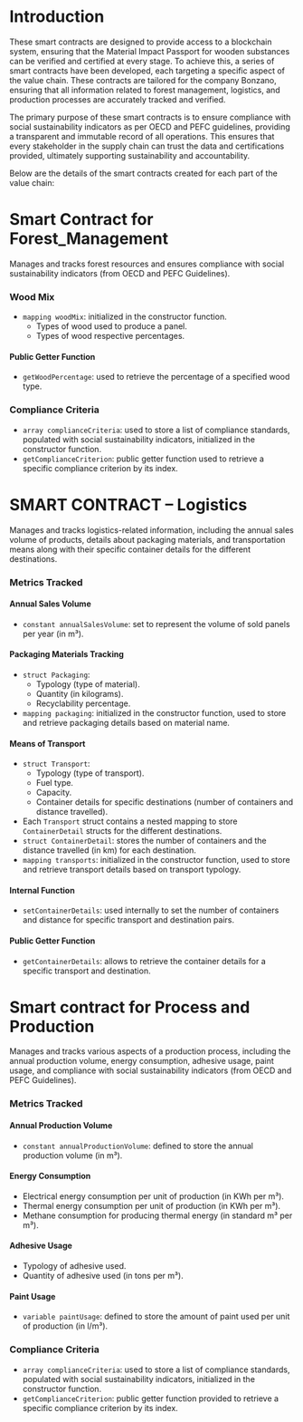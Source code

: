 # Introduction

These smart contracts are designed to provide access to a blockchain system, ensuring that the Material Impact Passport for wooden substances can be verified and certified at every stage. To achieve this, a series of smart contracts have been developed, each targeting a specific aspect of the value chain. These contracts are tailored for the company Bonzano, ensuring that all information related to forest management, logistics, and production processes are accurately tracked and verified.

The primary purpose of these smart contracts is to ensure compliance with social sustainability indicators as per OECD and PEFC guidelines, providing a transparent and immutable record of all operations. This ensures that every stakeholder in the supply chain can trust the data and certifications provided, ultimately supporting sustainability and accountability.

Below are the details of the smart contracts created for each part of the value chain:

# Smart Contract for Forest_Management

Manages and tracks forest resources and ensures compliance with social sustainability indicators (from OECD and PEFC Guidelines).

### Wood Mix
- `mapping woodMix`: initialized in the constructor function.
  - Types of wood used to produce a panel.
  - Types of wood respective percentages.

#### Public Getter Function
- `getWoodPercentage`: used to retrieve the percentage of a specified wood type.

### Compliance Criteria
- `array complianceCriteria`: used to store a list of compliance standards, populated with social sustainability indicators, initialized in the constructor function.
- `getComplianceCriterion`: public getter function used to retrieve a specific compliance criterion by its index.

# SMART CONTRACT – Logistics

Manages and tracks logistics-related information, including the annual sales volume of products, details about packaging materials, and transportation means along with their specific container details for the different destinations.

### Metrics Tracked

#### Annual Sales Volume
- `constant annualSalesVolume`: set to represent the volume of sold panels per year (in m³).

#### Packaging Materials Tracking
- `struct Packaging`:
  - Typology (type of material).
  - Quantity (in kilograms).
  - Recyclability percentage.
- `mapping packaging`: initialized in the constructor function, used to store and retrieve packaging details based on material name.

#### Means of Transport
- `struct Transport`:
  - Typology (type of transport).
  - Fuel type.
  - Capacity.
  - Container details for specific destinations (number of containers and distance travelled).
- Each `Transport` struct contains a nested mapping to store `ContainerDetail` structs for the different destinations.
- `struct ContainerDetail`: stores the number of containers and the distance travelled (in km) for each destination.
- `mapping transports`: initialized in the constructor function, used to store and retrieve transport details based on transport typology.

#### Internal Function
- `setContainerDetails`: used internally to set the number of containers and distance for specific transport and destination pairs.

#### Public Getter Function
- `getContainerDetails`: allows to retrieve the container details for a specific transport and destination.

# Smart contract for Process and Production

Manages and tracks various aspects of a production process, including the annual production volume, energy consumption, adhesive usage, paint usage, and compliance with social sustainability indicators (from OECD and PEFC Guidelines).

### Metrics Tracked

#### Annual Production Volume
- `constant annualProductionVolume`: defined to store the annual production volume (in m³).

#### Energy Consumption
- Electrical energy consumption per unit of production (in KWh per m³).
- Thermal energy consumption per unit of production (in KWh per m³).
- Methane consumption for producing thermal energy (in standard m³ per m³).

#### Adhesive Usage
- Typology of adhesive used.
- Quantity of adhesive used (in tons per m³).

#### Paint Usage
- `variable paintUsage`: defined to store the amount of paint used per unit of production (in l/m³).

### Compliance Criteria
- `array complianceCriteria`: used to store a list of compliance standards, populated with social sustainability indicators, initialized in the constructor function.
- `getComplianceCriterion`: public getter function provided to retrieve a specific compliance criterion by its index.
